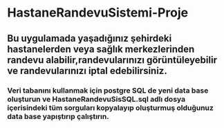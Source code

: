 # HastaneRandevuSistemi-Proje

## Bu uygulamada yaşadığınız şehirdeki hastanelerden veya sağlık merkezlerinden randevu alabilir,randevularınızı görüntüleyebilir ve randevularınızı iptal edebilirsiniz.

### Veri tabanını kullanmak için postgre SQL de yeni data base oluşturun ve HastaneRandevuSisSQL.sql adlı dosya içerisindeki tüm sorguları kopyalayıp oluşturmuş olduğunuz data base yapıştırıp çalıştırın.
